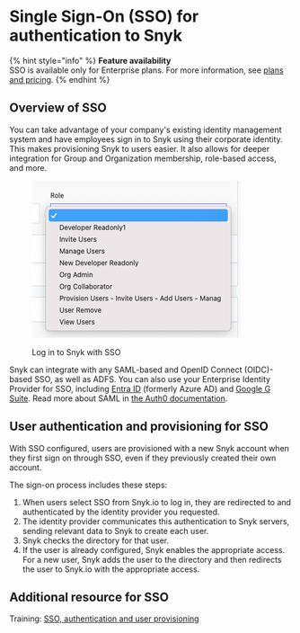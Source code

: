 # Single Sign-On (SSO) for authentication to Snyk

{% hint style="info" %}
**Feature availability**\
SSO is available only for Enterprise plans. For more information, see [plans and pricing](https://snyk.io/plans/).
{% endhint %}

## Overview of SSO

You can take advantage of your company's existing identity management system and have employees sign in to Snyk using their corporate identity. This makes provisioning Snyk to users easier. It also allows for deeper integration for Group and Organization membership, role-based access, and more.

<figure><img src="../../.gitbook/assets/image (1) (4).png" alt="Log in to Snyk with SSO"><figcaption><p>Log in to Snyk with SSO</p></figcaption></figure>

Snyk can integrate with any SAML-based and OpenID Connect (OIDC)-based SSO, as well as ADFS. You can also use your Enterprise Identity Provider for SSO, including [Entra ID](https://docs.microsoft.com/en-us/azure/active-directory/fundamentals/active-directory-whatis) (formerly Azure AD) and [Google G Suite](https://community.snowflake.com/s/article/configuring-g-suite-as-an-identity-provider). Read more about SAML in [the Auth0 documentation](https://auth0.com/docs/protocols/saml).

## User authentication and provisioning for SSO

With SSO configured, users are provisioned with a new Snyk account when they first sign on through SSO, even if they previously created their own account.

The sign-on process includes these steps:

1. When users select SSO from Snyk.io to log in, they are redirected to and authenticated by the identity provider you requested.
2. The identity provider communicates this authentication to Snyk servers, sending relevant data to Snyk to create each user.
3. Snyk checks the directory for that user.
4. If the user is already configured, Snyk enables the appropriate access. For a new user, Snyk adds the user to the directory and then redirects the user to Snyk.io with the appropriate access.

## Additional resource for SSO

Training: [SSO, authentication and user provisioning](https://learn.snyk.io/lesson/sso-authentication-provisioning/)
